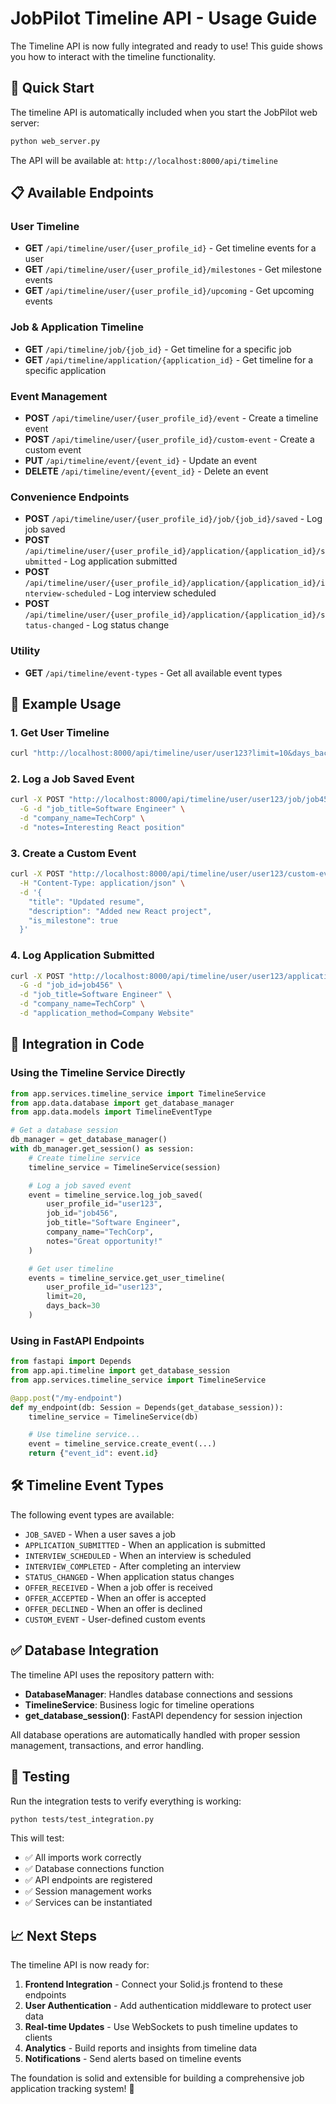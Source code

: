 # JobPilot Timeline API - Usage Guide

The Timeline API is now fully integrated and ready to use! This guide shows you how to interact with the timeline functionality.

## 🚀 Quick Start

The timeline API is automatically included when you start the JobPilot web server:

```bash
python web_server.py
```

The API will be available at: `http://localhost:8000/api/timeline`

## 📋 Available Endpoints

### User Timeline
- **GET** `/api/timeline/user/{user_profile_id}` - Get timeline events for a user
- **GET** `/api/timeline/user/{user_profile_id}/milestones` - Get milestone events
- **GET** `/api/timeline/user/{user_profile_id}/upcoming` - Get upcoming events

### Job & Application Timeline
- **GET** `/api/timeline/job/{job_id}` - Get timeline for a specific job
- **GET** `/api/timeline/application/{application_id}` - Get timeline for a specific application

### Event Management
- **POST** `/api/timeline/user/{user_profile_id}/event` - Create a timeline event
- **POST** `/api/timeline/user/{user_profile_id}/custom-event` - Create a custom event
- **PUT** `/api/timeline/event/{event_id}` - Update an event
- **DELETE** `/api/timeline/event/{event_id}` - Delete an event

### Convenience Endpoints
- **POST** `/api/timeline/user/{user_profile_id}/job/{job_id}/saved` - Log job saved
- **POST** `/api/timeline/user/{user_profile_id}/application/{application_id}/submitted` - Log application submitted
- **POST** `/api/timeline/user/{user_profile_id}/application/{application_id}/interview-scheduled` - Log interview scheduled
- **POST** `/api/timeline/user/{user_profile_id}/application/{application_id}/status-changed` - Log status change

### Utility
- **GET** `/api/timeline/event-types` - Get all available event types

## 📝 Example Usage

### 1. Get User Timeline

```bash
curl "http://localhost:8000/api/timeline/user/user123?limit=10&days_back=30"
```

### 2. Log a Job Saved Event

```bash
curl -X POST "http://localhost:8000/api/timeline/user/user123/job/job456/saved" \
  -G -d "job_title=Software Engineer" \
  -d "company_name=TechCorp" \
  -d "notes=Interesting React position"
```

### 3. Create a Custom Event

```bash
curl -X POST "http://localhost:8000/api/timeline/user/user123/custom-event" \
  -H "Content-Type: application/json" \
  -d '{
    "title": "Updated resume",
    "description": "Added new React project",
    "is_milestone": true
  }'
```

### 4. Log Application Submitted

```bash
curl -X POST "http://localhost:8000/api/timeline/user/user123/application/app789/submitted" \
  -G -d "job_id=job456" \
  -d "job_title=Software Engineer" \
  -d "company_name=TechCorp" \
  -d "application_method=Company Website"
```

## 🔧 Integration in Code

### Using the Timeline Service Directly

```python
from app.services.timeline_service import TimelineService
from app.data.database import get_database_manager
from app.data.models import TimelineEventType

# Get a database session
db_manager = get_database_manager()
with db_manager.get_session() as session:
    # Create timeline service
    timeline_service = TimelineService(session)

    # Log a job saved event
    event = timeline_service.log_job_saved(
        user_profile_id="user123",
        job_id="job456",
        job_title="Software Engineer",
        company_name="TechCorp",
        notes="Great opportunity!"
    )

    # Get user timeline
    events = timeline_service.get_user_timeline(
        user_profile_id="user123",
        limit=20,
        days_back=30
    )
```

### Using in FastAPI Endpoints

```python
from fastapi import Depends
from app.api.timeline import get_database_session
from app.services.timeline_service import TimelineService

@app.post("/my-endpoint")
def my_endpoint(db: Session = Depends(get_database_session)):
    timeline_service = TimelineService(db)

    # Use timeline service...
    event = timeline_service.create_event(...)
    return {"event_id": event.id}
```

## 🛠️ Timeline Event Types

The following event types are available:

- `JOB_SAVED` - When a user saves a job
- `APPLICATION_SUBMITTED` - When an application is submitted
- `INTERVIEW_SCHEDULED` - When an interview is scheduled
- `INTERVIEW_COMPLETED` - After completing an interview
- `STATUS_CHANGED` - When application status changes
- `OFFER_RECEIVED` - When a job offer is received
- `OFFER_ACCEPTED` - When an offer is accepted
- `OFFER_DECLINED` - When an offer is declined
- `CUSTOM_EVENT` - User-defined custom events

## ✅ Database Integration

The timeline API uses the repository pattern with:
- **DatabaseManager**: Handles database connections and sessions
- **TimelineService**: Business logic for timeline operations
- **get_database_session()**: FastAPI dependency for session injection

All database operations are automatically handled with proper session management, transactions, and error handling.

## 🧪 Testing

Run the integration tests to verify everything is working:

```bash
python tests/test_integration.py
```

This will test:
- ✅ All imports work correctly
- ✅ Database connections function
- ✅ API endpoints are registered
- ✅ Session management works
- ✅ Services can be instantiated

## 📈 Next Steps

The timeline API is now ready for:

1. **Frontend Integration** - Connect your Solid.js frontend to these endpoints
2. **User Authentication** - Add authentication middleware to protect user data
3. **Real-time Updates** - Use WebSockets to push timeline updates to clients
4. **Analytics** - Build reports and insights from timeline data
5. **Notifications** - Send alerts based on timeline events

The foundation is solid and extensible for building a comprehensive job application tracking system! 🎉
